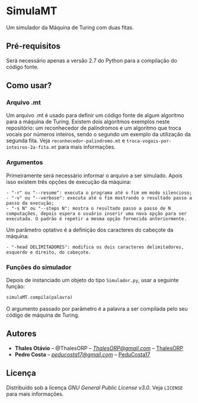 # SimulaMT

Um simulador da Máquina de Turing com duas fitas.


## Pré-requisitos

Será necessário apenas a versão 2.7 do Python para a compilação do código fonte.


## Como usar?

### Arquivo .mt

Um arquivo .mt é usado para definir um código fonte de algum algoritmo para a máquina de Turing. Existem dois algoritmos exemplos neste repositório: um reconhecedor de palíndromos e um algoritmo que troca vocais por números inteiros, sendo o segundo um exemplo da utilização da segunda fita.
Veja ``reconhecedor-palindromo.mt`` e ``troca-vogais-por-inteiros-2a-fita.mt`` para mais informações.
### Argumentos

Primeiramente será necessário informar o arquivo a ser simulado. Apois isso existem três opções de execução da máquina:

```
- "-r" ou "--resume": executa o programa até o fim em modo silencioso;
- "-v" ou "--verbose": executa até o fim mostrando o resultado passo a passo da execução;
- "-s N" ou "--steps N": mostra o resultado passo a passo de N computações, depois espera o usuário inserir uma nova opção para ser executada. O padrão é repetir a mesma opção fornecida anteriormente.
```

Um parâmetro optativo é a definição dos caracteres do cabeçote da máquina:

```
- "-head DELIMITADORES": modifica os dois caracteres delimitadores, esquerdo e direito, do cabeçote.
```


### Funções do simulador

Depois de instanciado um objeto do tipo ``Simulador.py``, usar a seguinte função:

```python
simulaMT.compila(palavra)
```

O argumento passado por parâmetro é a palavra a ser compilada pelo seu código de máquina de Turing.


## Autores

* **Thales Otávio** – @ThalesORP – *ThalesORP@gmail.com* – [ThalesORP](https://github.com/ThalesORP)
* **Pedro Costa** – *peducosta17@gmail.com* – [PeduCosta17](https://github.com/PeduCosta17)


## Licença

Distribuído sob a licença *GNU General Public License v3.0*. Veja ``LICENSE`` para mais informações.
